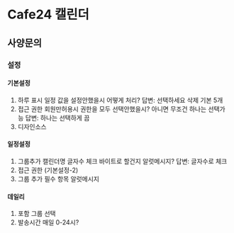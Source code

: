 # Cafe24 캘린더

## 사양문의

### 설정

#### 기본설정

1. 하루 표시 일정 값을 설정안했을시 어떻게 처리?  답변: 선택하세요 삭제 기본 5개
2. 접근 권한 회원만허용시 권한을 모두 선택안했을시? 아니면 무조건 하나는 선택가능 답변: 하나는 선택하게 끔
3. 디자인소스

#### 일정설정

1. 그룹추가 캘린더명 글자수 체크 바이트로 할건지 알럿메시지? 답변: 글자수로 체크
2. 접근 권한 (기본설정-2)
3. 그룹 추가 필수 항목 알럿메시지

#### 데일리

1. 포함 그룹 선택
2. 발송시간 매일 0-24시?
